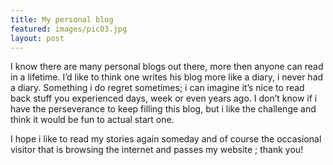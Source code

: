 ```yaml
---
title: My personal blog
featured: images/pic03.jpg
layout: post
---
```


<p>I know there are many personal blogs out there, more then anyone can read in a lifetime. I’d like to think one writes his blog more like a diary, i never had a diary. Something i do regret sometimes; i can imagine it’s nice to read back stuff you experienced days, week or even years ago. I don’t know if i have the perseverance to keep filling this blog, but i like the challenge and think it would be fun to actual start one.</p>
<p>I hope i like to read my stories again someday and of course the occasional visitor that is browsing the internet and passes my website ; thank you!</p>